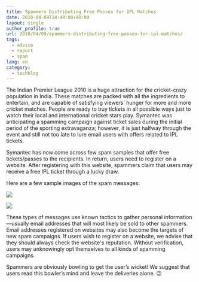 ```yaml
---
title: Spammers Distributing Free Passes for IPL Matches
date: 2010-04-09T14:48:00+00:00
layout: single
author_profile: true
url: 2010/04/09/spammers-distributing-free-passes-for-ipl-matches/
tags:
  - advice
  - report
  - spam
lang: en
category: 
  - techblog
---
```

The Indian Premier League 2010 is a huge attraction for the cricket-crazy population in India. These matches are packed with all the ingredients to entertain, and are capable of satisfying viewers’ hunger for more and more cricket matches. People are ready to buy tickets in all possible ways just to watch their local and international cricket stars play. Symantec was anticipating a spamming campaign against ticket sales during the initial period of the sporting extravaganza; however, it is just halfway through the event and still not too late to lure email users with offers related to IPL tickets.

Symantec has now come across few spam samples that offer free tickets/passes to the recipients. In return, users need to register on a website. After registering with this website, spammers claim that users may receive a free IPL ticket through a lucky draw.

Here are a few sample images of the spam messages:

[![](http://1.bp.blogspot.com/_vaUVXcmC3OI/S78vaIe5H7I/AAAAAAAAB10/-yWtWYyFyBo/s400/Screen+shot+2010-04-09+at+9.05.54+AM.png)](http://1.bp.blogspot.com/_vaUVXcmC3OI/S78vaIe5H7I/AAAAAAAAB10/-yWtWYyFyBo/s1600/Screen+shot+2010-04-09+at+9.05.54+AM.png)

[![](http://2.bp.blogspot.com/_vaUVXcmC3OI/S78vcWYvM3I/AAAAAAAAB14/Me-vJkhmY2M/s400/Screen+shot+2010-04-09+at+9.06.10+AM.png)](http://2.bp.blogspot.com/_vaUVXcmC3OI/S78vcWYvM3I/AAAAAAAAB14/Me-vJkhmY2M/s1600/Screen+shot+2010-04-09+at+9.06.10+AM.png)

These types of messages use known tactics to gather personal information—usually email addresses that will most likely be sold to other spammers. Email addresses registered on websites may also become the targets of new spam campaigns. If users wish to register on a website, we advise that they should always check the website's reputation. Without verification, users may unknowingly opt themselves to all kinds of spamming campaigns.

Spammers are obviously bowling to get the user’s wicket! We suggest that users read this bowler’s mind and leave the deliveries alone. 😉
